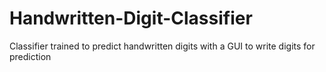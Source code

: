 # Handwritten-Digit-Classifier
Classifier trained to predict handwritten digits with a GUI to write digits for prediction
